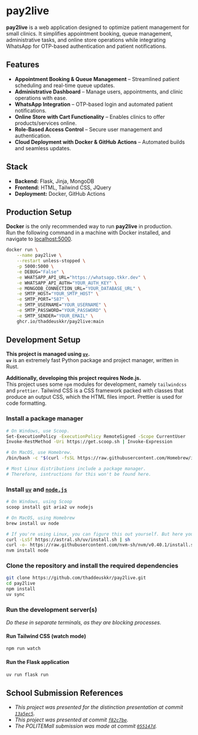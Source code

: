 # pay2live

**pay2live** is a web application designed to optimize patient management for small clinics. It simplifies appointment booking, queue management, administrative tasks, and online store operations while integrating WhatsApp for OTP-based authentication and patient notifications.

## Features

- **Appointment Booking & Queue Management** – Streamlined patient scheduling and real-time queue updates.
- **Administrative Dashboard** – Manage users, appointments, and clinic operations with ease.
- **WhatsApp Integration** – OTP-based login and automated patient notifications.
- **Online Store with Cart Functionality** – Enables clinics to offer products/services online.
- **Role-Based Access Control** – Secure user management and authentication.
- **Cloud Deployment with Docker & GitHub Actions** – Automated builds and seamless updates.

## Stack

- **Backend:** Flask, Jinja, MongoDB
- **Frontend:** HTML, Tailwind CSS, JQuery
- **Deployment:** Docker, GitHub Actions

## Production Setup

**Docker** is the only recommended way to run **pay2live** in production.  
Run the following command in a machine with Docker installed, and navigate to [localhost:5000](http://localhost:5000).

```sh
docker run \
    --name pay2live \
    --restart unless-stopped \
    -p 5000:5000 \
    -e DEBUG="False" \
    -e WHATSAPP_API_URL="https://whatsapp.tkkr.dev" \
    -e WHATSAPP_API_AUTH="YOUR_AUTH_KEY" \
    -e MONGODB_CONNECTION_URL="YOUR_DATABASE_URL" \
    -e SMTP_HOST="YOUR_SMTP_HOST" \
    -e SMTP_PORT="587" \
    -e SMTP_USERNAME="YOUR_USERNAME" \
    -e SMTP_PASSWORD="YOUR_PASSWORD" \
    -e SMTP_SENDER="YOUR_EMAIL" \
    ghcr.io/thaddeuskkr/pay2live:main
```

## Development Setup

**This project is managed using [`uv`](https://github.com/astral-sh/uv).**  
**`uv`** is an extremely fast Python package and project manager, written in Rust.

**Additionally, developing this project requires Node.js.**  
This project uses some `npm` modules for development, namely `tailwindcss` and `prettier`. Tailwind CSS is a CSS framework packed with classes that produce an output CSS, which the HTML files import. Prettier is used for code formatting.

### Install a package manager

```sh
# On Windows, use Scoop.
Set-ExecutionPolicy -ExecutionPolicy RemoteSigned -Scope CurrentUser
Invoke-RestMethod -Uri https://get.scoop.sh | Invoke-Expression
```

```sh
# On MacOS, use Homebrew.
/bin/bash -c "$(curl -fsSL https://raw.githubusercontent.com/Homebrew/install/HEAD/install.sh)"
```

```sh
# Most Linux distributions include a package manager.
# Therefore, isntructions for this won't be found here.
```

### Install [`uv`](https://github.com/astral-sh/uv) and [`node.js`](https://nodejs.org)

```sh
# On Windows, using Scoop
scoop install git aria2 uv nodejs
```

```sh
# On MacOS, using Homebrew
brew install uv node
```

```sh
# If you're using Linux, you can figure this out yourself. But here you go anyways.
curl -LsSf https://astral.sh/uv/install.sh | sh
curl -o- https://raw.githubusercontent.com/nvm-sh/nvm/v0.40.1/install.sh | bash
nvm install node
```

### Clone the repository and install the required dependencies

```sh
git clone https://github.com/thaddeuskkr/pay2live.git
cd pay2live
npm install
uv sync
```

### Run the development server(s)

_Do these in separate terminals, as they are blocking processes._

#### Run Tailwind CSS (watch mode)

```sh
npm run watch
```

#### Run the Flask application

```sh
uv run flask run
```

## School Submission References

* *This project was presented for the distinction presentation at commit [`13a5ec5`](https://github.com/thaddeuskkr/pay2live/commit/13a5ec596175ce6acb05ba8202db9298bd4f716e).*
* *This project was presented at commit [`f82c7be`](https://github.com/thaddeuskkr/pay2live/commit/f82c7be87ca9b65be31fea62f105beae3d251b5d).*
* *The POLITEMall submission was made at commit [`055147d`](https://github.com/thaddeuskkr/pay2live/commit/055147d4e870818c9f8903b31991085daa2cccd8).*
